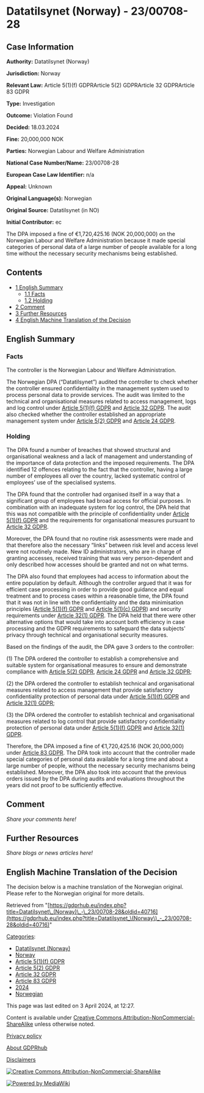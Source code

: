 # Datatilsynet (Norway) - 23/00708-28

## Case Information

**Authority:** Datatilsynet (Norway)

**Jurisdiction:** Norway

**Relevant Law:** Article 5(1)(f) GDPRArticle 5(2) GDPRArticle 32 GDPRArticle 83 GDPR

**Type:** Investigation

**Outcome:** Violation Found

**Decided:** 18.03.2024

**Fine:** 20,000,000 NOK

**Parties:** Norwegian Labour and Welfare Administration

**National Case Number/Name:** 23/00708-28

**European Case Law Identifier:** n/a

**Appeal:** Unknown

**Original Language(s):** Norwegian

**Original Source:** Datatilsynet (in NO)

**Initial Contributor:** ec

The DPA imposed a fine of €1,720,425.16 (NOK 20,000,000) on the Norwegian Labour and Welfare Administration because it made special categories of personal data of a large number of people available for a long time without the necessary security mechanisms being established.

## Contents

*   [1 English Summary](#English_Summary)
    *   [1.1 Facts](#Facts)
    *   [1.2 Holding](#Holding)
*   [2 Comment](#Comment)
*   [3 Further Resources](#Further_Resources)
*   [4 English Machine Translation of the Decision](#English_Machine_Translation_of_the_Decision)

## English Summary

### Facts

The controller is the Norwegian Labour and Welfare Administration.

The Norwegian DPA (“Datatilsynet”) audited the controller to check whether the controller ensured confidentiality in the management system used to process personal data to provide services. The audit was limited to the technical and organisational measures related to access management, logs and log control under [Article 5(1)(f) GDPR](/index.php?title=Article_5_GDPR#1f "Article 5 GDPR") and [Article 32 GDPR](/index.php?title=Article_32_GDPR "Article 32 GDPR"). The audit also checked whether the controller established an appropriate management system under [Article 5(2) GDPR](/index.php?title=Article_5_GDPR#2 "Article 5 GDPR") and [Article 24 GDPR](/index.php?title=Article_24_GDPR "Article 24 GDPR").

### Holding

The DPA found a number of breaches that showed structural and organisational weakness and a lack of management and understanding of the importance of data protection and the imposed requirements. The DPA identified 12 offences relating to the fact that the controller, having a large number of employees all over the country, lacked systematic control of employees’ use of the specialised systems.

The DPA found that the controller had organised itself in a way that a significant group of employees had broad access for official purposes. In combination with an inadequate system for log control, the DPA held that this was not compatible with the principle of confidentiality under [Article 5(1)(f) GDPR](/index.php?title=Article_5_GDPR#1f "Article 5 GDPR") and the requirements for organisational measures pursuant to [Article 32 GDPR](/index.php?title=Article_32_GDPR "Article 32 GDPR").

Moreover, the DPA found that no routine risk assessments were made and that therefore also the necessary “links” between risk level and access level were not routinely made. New ID administrators, who are in charge of granting accesses, received training that was very person-dependent and only described how accesses should be granted and not on what terms.

The DPA also found that employees had access to information about the entire population by default. Although the controller argued that it was for efficient case processing in order to provide good guidance and equal treatment and to process cases within a reasonable time, the DPA found that it was not in line with the confidentiality and the data minimisation principles ([Article 5(1)(f) GDPR](/index.php?title=Article_5_GDPR#1f "Article 5 GDPR") and [Article 5(1)(c) GDPR](/index.php?title=Article_5_GDPR#1c "Article 5 GDPR")) and security requirements under [Article 32(1) GDPR](/index.php?title=Article_32_GDPR#1 "Article 32 GDPR"). The DPA held that there were other alternative options that would take into account both efficiency in case processing and the GDPR requirements to safeguard the data subjects' privacy through technical and organisational security measures.

Based on the findings of the audit, the DPA gave 3 orders to the controller:

(1) The DPA ordered the controller to establish a comprehensive and suitable system for organisational measures to ensure and demonstrate compliance with [Article 5(2) GDPR](/index.php?title=Article_5_GDPR#2 "Article 5 GDPR"), [Article 24 GDPR](/index.php?title=Article_24_GDPR "Article 24 GDPR") and [Article 32 GDPR](/index.php?title=Article_32_GDPR "Article 32 GDPR");

(2) the DPA ordered the controller to establish technical and organisational measures related to access management that provide satisfactory confidentiality protection of personal data under [Article 5(1)(f) GDPR](/index.php?title=Article_5_GDPR#1f "Article 5 GDPR") and [Article 32(1) GDPR](/index.php?title=Article_32_GDPR#1 "Article 32 GDPR");

(3) the DPA ordered the controller to establish technical and organisational measures related to log control that provide satisfactory confidentiality protection of personal data under [Article 5(1)(f) GDPR](/index.php?title=Article_5_GDPR#1f "Article 5 GDPR") and [Article 32(1) GDPR](/index.php?title=Article_32_GDPR#1 "Article 32 GDPR").

Therefore, the DPA imposed a fine of €1,720,425.16 (NOK 20,000,000) under [Article 83 GDPR](/index.php?title=Article_83_GDPR "Article 83 GDPR"). The DPA took into account that the controller made special categories of personal data available for a long time and about a large number of people, without the necessary security mechanisms being established. Moreover, the DPA also took into account that the previous orders issued by the DPA during audits and evaluations throughout the years did not proof to be sufficiently effective.

## Comment

_Share your comments here!_

## Further Resources

_Share blogs or news articles here!_

## English Machine Translation of the Decision

The decision below is a machine translation of the Norwegian original. Please refer to the Norwegian original for more details.

Retrieved from "[https://gdprhub.eu/index.php?title=Datatilsynet\_(Norway)\_-\_23/00708-28&oldid=40716](https://gdprhub.eu/index.php?title=Datatilsynet_\(Norway\)_-_23/00708-28&oldid=40716)"

[Categories](/index.php?title=Special:Categories "Special:Categories"):

*   [Datatilsynet (Norway)](/index.php?title=Category:Datatilsynet_\(Norway\) "Category:Datatilsynet (Norway)")
*   [Norway](/index.php?title=Category:Norway "Category:Norway")
*   [Article 5(1)(f) GDPR](/index.php?title=Category:Article_5\(1\)\(f\)_GDPR "Category:Article 5(1)(f) GDPR")
*   [Article 5(2) GDPR](/index.php?title=Category:Article_5\(2\)_GDPR "Category:Article 5(2) GDPR")
*   [Article 32 GDPR](/index.php?title=Category:Article_32_GDPR "Category:Article 32 GDPR")
*   [Article 83 GDPR](/index.php?title=Category:Article_83_GDPR "Category:Article 83 GDPR")
*   [2024](/index.php?title=Category:2024 "Category:2024")
*   [Norwegian](/index.php?title=Category:Norwegian "Category:Norwegian")

This page was last edited on 3 April 2024, at 12:27.

Content is available under [Creative Commons Attribution-NonCommercial-ShareAlike](https://creativecommons.org/licenses/by-nc-sa/4.0/) unless otherwise noted.

[Privacy policy](/index.php?title=GDPRhub:Privacy_policy)

[About GDPRhub](/index.php?title=GDPRhub:About)

[Disclaimers](/index.php?title=GDPRhub:General_disclaimer)

[![Creative Commons Attribution-NonCommercial-ShareAlike](/resources/assets/licenses/cc-by-nc-sa.png)](https://creativecommons.org/licenses/by-nc-sa/4.0/)

[![Powered by MediaWiki](/resources/assets/poweredby_mediawiki_88x31.png)](https://www.mediawiki.org/)